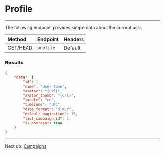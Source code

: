 # Profile

---

The following endpoint provides simple data about the current user.


| Method | Endpoint| Headers |
| :- |   :-   |  :-  |
| GET/HEAD | `profile` | Default |

### Results

```json
{
    "data": {
        "id": 1,
        "name": "User Name",
        "avatar": "{url}",
        "avatar_thumb": "{url}",
        "locale": "en",
        "timezone": "UTC",
        "date_format": "d.m.Y",
        "default_pagination": 15,
        "last_campaign_id": 1,
        "is_patreon": true
    }
}
```

---
Next up: [Campaigns](/docs/{{version}}/campaigns)